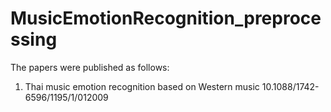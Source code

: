 # MusicEmotionRecognition_preprocessing

The papers were published as follows:
1) Thai music emotion recognition based on Western music 10.1088/1742-6596/1195/1/012009
